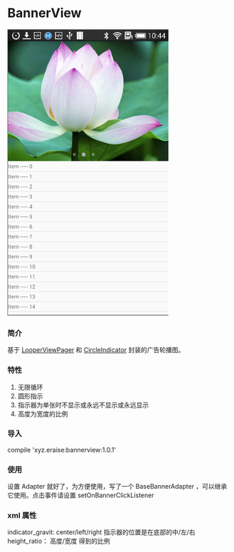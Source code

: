 # BannerView

![Demo](https://github.com/epolar/BannerView/blob/master/screenshot/screenshot-1.png?raw=true)

### 简介
基于 [LooperViewPager](https://github.com/imbryk/LoopingViewPager) 和 [CircleIndicator](https://github.com/ongakuer/CircleIndicator) 封装的广告轮播图。

### 特性
1. 无限循环
2. 圆形指示
3. 指示器为单张时不显示或永远不显示或永远显示
4. 高度为宽度的比例

### 导入
compile 'xyz.eraise:bannerview:1.0.1'

### 使用
设置 Adapter 就好了，为方便使用，写了一个 BaseBannerAdapter ，可以继承它使用。点击事件请设置 setOnBannerClickListener

### xml 属性
indicator_gravit: center/left/right 指示器的位置是在底部的中/左/右</br>
height_ratio： 高度/宽度 得到的比例
